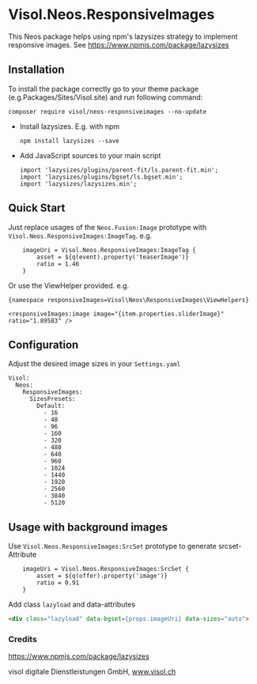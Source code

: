 # Visol.Neos.ResponsiveImages

This Neos package helps using npm's lazysizes strategy to implement responsive images. See https://www.npmjs.com/package/lazysizes


## Installation

To install the package correctly go to your theme package (e.g.Packages/Sites/Visol.site) and run following command:

  ```
  composer require visol/neos-responsiveimages --no-update
  ```

* Install lazysizes. E.g. with npm

  ```
  npm install lazysizes --save
  ```

* Add JavaScript sources to your main script
  ```
  import 'lazysizes/plugins/parent-fit/ls.parent-fit.min';
  import 'lazysizes/plugins/bgset/ls.bgset.min';
  import 'lazysizes/lazysizes.min';
  ``` 


## Quick Start

Just replace usages of the `Neos.Fusion:Image` prototype with `Visol.Neos.ResponsiveImages:ImageTag`. e.g.

```
    imageUri = Visol.Neos.ResponsiveImages:ImageTag {
        asset = ${q(event).property('teaserImage')}
        ratio = 1.46
    }
```


Or use the ViewHelper provided. e.g.

```
{namespace responsiveImages=Visol\Neos\ResponsiveImages\ViewHelpers}

<responsiveImages:image image="{item.properties.sliderImage}" ratio="1.89583" />
```


## Configuration

Adjust the desired image sizes in your `Settings.yaml`

```
Visol:
  Neos:
    ResponsiveImages:
      SizesPresets:
        Default:
          - 16
          - 48
          - 96
          - 160
          - 320
          - 480
          - 640
          - 960
          - 1024
          - 1440
          - 1920
          - 2560
          - 3840
          - 5120
```


## Usage with background images

Use `Visol.Neos.ResponsiveImages:SrcSet` prototype to generate srcset-Attribute

```
    imageUri = Visol.Neos.ResponsiveImages:SrcSet {
        asset = ${q(offer).property('image')}
        ratio = 0.91
    }
```

Add class `lazyload` and data-attributes

```html
<div class="lazyload" data-bgset={props.imageUri} data-sizes="auto">
```


### Credits

https://www.npmjs.com/package/lazysizes

visol digitale Dienstleistungen GmbH, www.visol.ch
